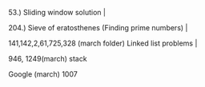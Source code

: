 53.) Sliding window solution |

204.) Sieve of eratosthenes (Finding prime numbers) |

141,142,2,61,725,328 (march folder) Linked list problems |

946, 1249(march) stack

Google (march) 1007
